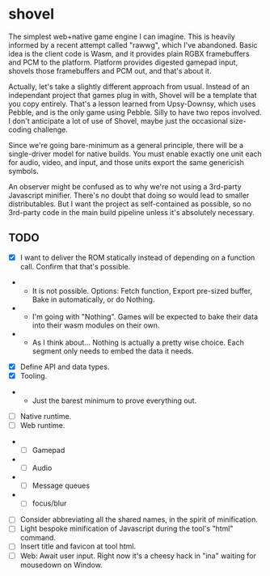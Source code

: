 # shovel

The simplest web+native game engine I can imagine.
This is heavily informed by a recent attempt called "rawwg", which I've abandoned.
Basic idea is the client code is Wasm, and it provides plain RGBX framebuffers and PCM to the platform.
Platform provides digested gamepad input, shovels those framebuffers and PCM out, and that's about it.

Actually, let's take a slightly different approach from usual.
Instead of an independant project that games plug in with, Shovel will be a template that you copy entirely.
That's a lesson learned from Upsy-Downsy, which uses Pebble, and is the only game using Pebble. Silly to have two repos involved.
I don't anticipate a lot of use of Shovel, maybe just the occasional size-coding challenge.

Since we're going bare-minimum as a general principle, there will be a single-driver model for native builds.
You must enable exactly one unit each for audio, video, and input, and those units export the same genericish symbols.

An observer might be confused as to why we're not using a 3rd-party Javascript minifier.
There's no doubt that doing so would lead to smaller distributables.
But I want the project as self-contained as possible, so no 3rd-party code in the main build pipeline unless it's absolutely necessary.

## TODO

 - [x] I want to deliver the ROM statically instead of depending on a function call. Confirm that that's possible.
 - - It is not possible. Options: Fetch function, Export pre-sized buffer, Bake in automatically, or do Nothing.
 - - I'm going with "Nothing". Games will be expected to bake their data into their wasm modules on their own.
 - - As I think about... Nothing is actually a pretty wise choice. Each segment only needs to embed the data it needs.
 - [x] Define API and data types.
 - [x] Tooling.
 - - Just the barest minimum to prove everything out.
 - [ ] Native runtime.
 - [ ] Web runtime.
 - - [ ] Gamepad
 - - [ ] Audio
 - - [ ] Message queues
 - - [ ] focus/blur
 - [ ] Consider abbreviating all the shared names, in the spirit of minification.
 - [ ] Light bespoke minification of Javascript during the tool's "html" command.
 - [ ] Insert title and favicon at tool html.
 - [ ] Web: Await user input. Right now it's a cheesy hack in "ina" waiting for mousedown on Window.
